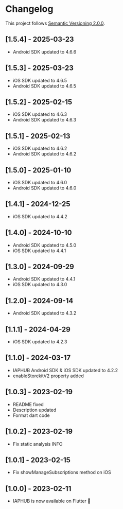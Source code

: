 # Changelog
This project follows [Semantic Versioning 2.0.0](https://semver.org/spec/v2.0.0.html).

## [1.5.4] - 2025-03-23
- Android SDK updated to 4.6.6

## [1.5.3] - 2025-03-23
- iOS SDK updated to 4.6.5
- Android SDK updated to 4.6.5

## [1.5.2] - 2025-02-15
- iOS SDK updated to 4.6.3
- Android SDK updated to 4.6.3

## [1.5.1] - 2025-02-13
- iOS SDK updated to 4.6.2
- Android SDK updated to 4.6.2

## [1.5.0] - 2025-01-10
- iOS SDK updated to 4.6.0
- Android SDK updated to 4.6.0

## [1.4.1] - 2024-12-25
- iOS SDK updated to 4.4.2

## [1.4.0] - 2024-10-10
- Android SDK updated to 4.5.0
- iOS SDK updated to 4.4.1

## [1.3.0] - 2024-09-29
- Android SDK updated to 4.4.1
- iOS SDK updated to 4.3.0

## [1.2.0] - 2024-09-14
- Android SDK updated to 4.3.2

## [1.1.1] - 2024-04-29
- iOS SDK updated to 4.2.3

## [1.1.0] - 2024-03-17
- IAPHUB Android SDK & iOS SDK updated to 4.2.2
- enableStorekitV2 property added

## [1.0.3] - 2023-02-19
- README fixed
- Description updated
- Format dart code

## [1.0.2] - 2023-02-19
- Fix static analysis INFO

## [1.0.1] - 2023-02-15
- Fix showManageSubscriptions method on iOS

## [1.0.0] - 2023-02-11
- IAPHUB is now available on Flutter 🥳